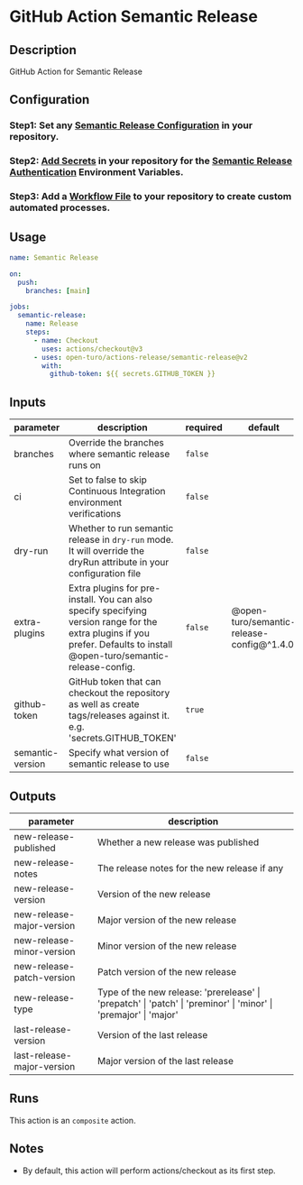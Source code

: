 # GitHub Action Semantic Release

## Description

GitHub Action for Semantic Release

## Configuration

### Step1: Set any [Semantic Release Configuration](https://github.com/semantic-release/semantic-release/blob/master/docs/usage/configuration.md#configuration) in your repository.

### Step2: [Add Secrets](https://help.github.com/en/actions/configuring-and-managing-workflows/creating-and-storing-encrypted-secrets) in your repository for the [Semantic Release Authentication](https://github.com/semantic-release/semantic-release/blob/master/docs/usage/ci-configuration.md#authentication) Environment Variables.

### Step3: Add a [Workflow File](https://help.github.com/en/articles/workflow-syntax-for-github-actions) to your repository to create custom automated processes.

## Usage

```yaml
name: Semantic Release

on:
  push:
    branches: [main]

jobs:
  semantic-release:
    name: Release
    steps:
      - name: Checkout
        uses: actions/checkout@v3
      - uses: open-turo/actions-release/semantic-release@v2
        with:
          github-token: ${{ secrets.GITHUB_TOKEN }}
```

## Inputs

| parameter        | description                                                                                                                                                               | required | default                                   |
| ---------------- | ------------------------------------------------------------------------------------------------------------------------------------------------------------------------- | -------- | ----------------------------------------- |
| branches         | Override the branches where semantic release runs on                                                                                                                      | `false`  |                                           |
| ci               | Set to false to skip Continuous Integration environment verifications                                                                                                     | `false`  |                                           |
| dry-run          | Whether to run semantic release in `dry-run` mode. It will override the dryRun attribute in your configuration file                                                       | `false`  |                                           |
| extra-plugins    | Extra plugins for pre-install. You can also specify specifying version range for the extra plugins if you prefer. Defaults to install @open-turo/semantic-release-config. | `false`  | @open-turo/semantic-release-config@^1.4.0 |
| github-token     | GitHub token that can checkout the repository as well as create tags/releases against it. e.g. 'secrets.GITHUB_TOKEN'                                                     | `true`   |                                           |
| semantic-version | Specify what version of semantic release to use                                                                                                                           | `false`  |                                           |

## Outputs

| parameter                  | description                                                                                                      |
| -------------------------- | ---------------------------------------------------------------------------------------------------------------- |
| new-release-published      | Whether a new release was published                                                                              |
| new-release-notes          | The release notes for the new release if any                                                                     |
| new-release-version        | Version of the new release                                                                                       |
| new-release-major-version  | Major version of the new release                                                                                 |
| new-release-minor-version  | Minor version of the new release                                                                                 |
| new-release-patch-version  | Patch version of the new release                                                                                 |
| new-release-type           | Type of the new release: 'prerelease' \| 'prepatch' \| 'patch' \| 'preminor' \| 'minor' \| 'premajor' \| 'major' |
| last-release-version       | Version of the last release                                                                                      |
| last-release-major-version | Major version of the last release                                                                                |

## Runs

This action is an `composite` action.

## Notes

- By default, this action will perform actions/checkout as its first step.
